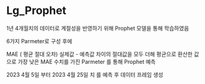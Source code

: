 # Lg_Prophet

1년 4개월치의 데이터로 계절성을 반영하기 위해
Prophet 모델을 통해 학습하였음

6가지 Parmeter로 구성 후에 

MAE ( 평균 절대 오차) 
실제값 - 예측값 차이의 절대값을 모두 더해 평균으로 환산한 값
으로 가장 낮은 MAE 수치를 가진 Parmeter 를 통해 Prophet 예측 

2023 4월 5일 부터 2023 4월 25일 치 를 예측 후 
데이터 프레임 생성

